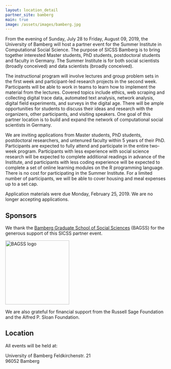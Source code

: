 ```yaml
---
layout: location_detail
partner_site: bamberg
main: true
image: /assets/images/bamberg.jpg
---
```


From the evening of Sunday, July 28 to Friday, August 09, 2019, the University of Bamberg will host a partner event for the Summer Institute in Computational Social Science. The purpose of SICSS Bamberg is to bring together interested Master students, PhD students, postdoctoral students and faculty in Germany. The Summer Institute is for both social scientists (broadly conceived) and data scientists (broadly conceived).

The instructional program will involve lectures and group problem sets in the first week and participant-led research projects in the second week. Participants will be able to work in teams to learn how to implement the material from the lectures. Covered topics include ethics, web scraping and collecting digital trace data, automated text analysis, network analysis, digital field experiments, and surveys in the digital age. There will be ample opportunities for students to discuss their ideas and research with the organizers, other participants, and visiting speakers. One goal of this partner location is to build and expand the network of computational social scientists in Germany.

We are inviting applications from Master students, PhD students, postdoctoral researchers, and untenured faculty within 5 years of their PhD. Participants are expected to fully attend and participate in the entire two-week program. Participants with less experience with social science research will be expected to complete additional readings in advance of the Institute, and participants with less coding experience will be expected to complete a set of online learning modules on the R programming language. There is no cost for participating in the Summer Institute. For a limited number of participants, we will be able to cover housing and meal expenses up to a set cap.

Application materials were due Monday, February 25, 2019. We are no longer accepting applications.

## Sponsors

We thank the [Bamberg Graduate School of Social Sciences](https://www.uni-bamberg.de/en/bagss/) (BAGSS) for the generous support of this SICSS partner event.

<img class="img-responsive" alt="BAGSS logo" src="{{ site.baseurl }}{% link 2019/bamberg/images/Logo_BAGSS_horizontal_version.png %}" width = "200">

We are also grateful for financial support from the Russell Sage Foundation and the Alfred P. Sloan Foundation.

## Location

All events will be held at:

University of Bamberg 
Feldkirchenstr. 21  
96052 Bamberg  